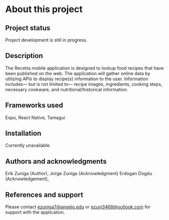 # About this project

## Project status
Project development is still in progress.

## Description
The Recetta mobile application is designed to lookup food recipes that have been published on the 
web. The application will gather online data by utilizing APIs to display recipe(s) information to the user. 
Information includes— but is not limited to— recipe images, ingredients, cooking steps, necessary 
cookware, and nutritional/historical information. 

## Frameworks used
Expo, React Native, Tamagui

## Installation
Currently unavailable.

## Authors and acknowledgments
Erik Zuniga (Author),
Jorge Zuniga (Acknowledgment)
Erdogan Dogdu (Acknowledgement),

## References and support
Please contact ezuniga7@angelo.edu or ezuni3468@outlook.com for support with the application.
